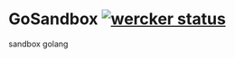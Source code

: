 GoSandbox [![wercker status](https://app.wercker.com/status/59c78e28873786b4f53ea6b806aab3bf/s "wercker status")](https://app.wercker.com/project/bykey/59c78e28873786b4f53ea6b806aab3bf)
=========

sandbox golang
